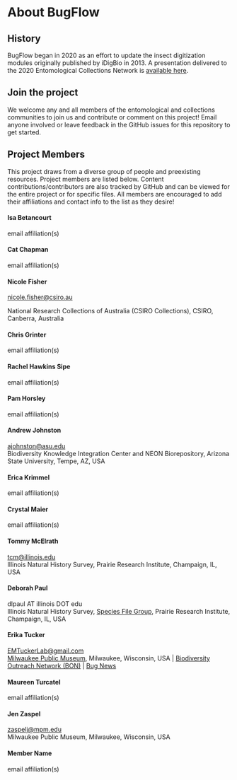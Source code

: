 # About BugFlow

## History
BugFlow began in 2020 as an effort to update the insect digitization modules originally published by iDigBio in 2013. A presentation delivered to the 2020 Entomological Collections Network is [available here](https://drive.google.com/file/d/13Rhvdy_b7Ic-PHJ2STMuRD0_DwM6gWQj/view?usp=sharing).

## Join the project
We welcome any and all members of the entomological and collections communities to join us and contribute or comment on this project! Email anyone involved or leave feedback in the GitHub issues for this repository to get started.

## Project Members
This project draws from a diverse group of people and preexisting resources. Project members are listed below.  Content contributions/contributors are also tracked by GitHub and can be viewed for the entire project or for specific files. All members are encouraged to add their affiliations and contact info to the list as they desire!

#### Isa Betancourt
email
affiliation(s)
#### Cat Chapman
email
affiliation(s)
#### Nicole Fisher
nicole.fisher@csiro.au

National Research Collections of Australia (CSIRO Collections), CSIRO, Canberra, Australia
#### Chris Grinter
email
affiliation(s)
#### Rachel Hawkins Sipe
email
affiliation(s)
#### Pam Horsley
email
affiliation(s)
#### Andrew Johnston
ajohnston@asu.edu  
Biodiversity Knowledge Integration Center and NEON Biorepository, Arizona State University, Tempe, AZ, USA
#### Erica Krimmel
email
affiliation(s)

#### Crystal Maier
email
affiliation(s)
#### Tommy McElrath
tcm@illinois.edu  
Illinois Natural History Survey, Prairie Research Institute, Champaign, IL, USA
#### Deborah Paul
dlpaul AT illinois DOT edu  
Illinois Natural History Survey, [Species File Group](https://speciesfilegroup.org/), Prairie Research Institute, Champaign, IL, USA

#### Erika Tucker
EMTuckerLab@gmail.com \
[Milwaukee Public Museum](https://www.mpm.edu/), Milwaukee, Wisconsin, USA | [Biodiversity Outreach Network (BON)](https://www.bon-earth.org) | [Bug News](https://bug.news/)

#### Maureen Turcatel
email
affiliation(s)
#### Jen Zaspel
zaspelj@mpm.edu \
Milwaukee Public Museum, Milwaukee, Wisconsin, USA

#### Member Name
email
affiliation(s)
